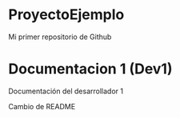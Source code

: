 # ProyectoEjemplo
Mi primer repositorio de Github


# Documentacion 1 (Dev1)
Documentación del desarrollador 1

Cambio de README